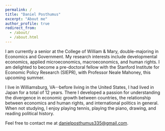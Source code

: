 ```yaml
---
permalink: /
title: "Daniel Posthumus"
excerpt: "About me"
author_profile: true
redirect_from: 
  - /about/
  - /about.html
---
```


I am currently a senior at the College of William & Mary, double-majoring in Economics and Government. My research interests include developmental economics, applied microeconomics, macroeconomics, and human rights. I am delighted to become a pre-doctoral fellow with the Stanford Institute for Economic Policy Research (SIEPR), with Professor Neale Mahoney, this upcoming summer. 

I live in Williamsburg, VA--before living in the United States, I had lived in Japan for a total of 12 years. There I developed a passion for understanding the divergence in economic growth between countries, the relationship between economics and human rights, and international politics in general. When not studying, I enjoy playing tennis, playing the piano, drawing, and reading political history.

Feel free to contact me at [danielposthumus335@gmail.com](mailto:danielposthumus335@gmail.com).